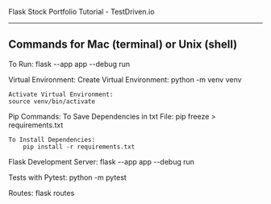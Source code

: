 Flask Stock Portfolio Tutorial - TestDriven.io

-------------------------------------------
Commands for Mac (terminal) or Unix (shell)
-------------------------------------------

To Run:
    flask --app app --debug run

Virtual Environment:
    Create Virtual Environment:
	python -m venv venv

    Activate Virtual Environment:
	source venv/bin/activate

Pip Commands:
    To Save Dependencies in txt File:
	pip freeze > requirements.txt

    To Install Dependencies:
        pip install -r requirements.txt

Flask Development Server:
	flask --app app --debug run

Tests with Pytest:
        python -m pytest

Routes:
        flask routes
